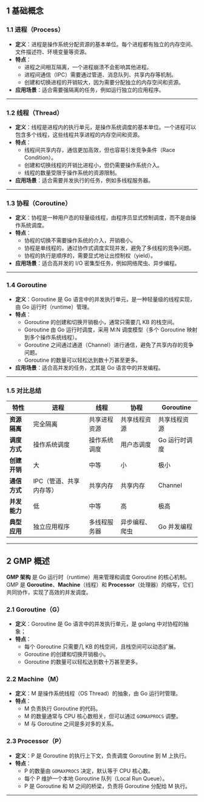 ## 1 基础概念

### 1.1 **进程（Process）**

- **定义**：进程是操作系统分配资源的基本单位。每个进程都有独立的内存空间、文件描述符、环境变量等资源。
- **特点**：
    - 进程之间相互隔离，一个进程崩溃不会影响其他进程。
    - 进程间通信（IPC）需要通过管道、消息队列、共享内存等机制。
    - 创建和切换进程的开销较大，因为需要分配独立的内存空间和资源。
- **应用场景**：适合需要强隔离的任务，例如运行独立的应用程序。

---

### 1.2 **线程（Thread）**

- **定义**：线程是进程内的执行单元，是操作系统调度的基本单位。一个进程可以包含多个线程，这些线程共享进程的内存空间和资源。
- **特点**：
    - 线程间共享内存，通信更加高效，但也容易引发竞争条件（Race Condition）。
    - 创建和切换线程的开销比进程小，但仍需要操作系统介入。
    - 线程的数量受限于操作系统的资源限制。
- **应用场景**：适合需要并发执行的任务，例如多线程服务器。

---

### 1.3 **协程（Coroutine）**

- **定义**：协程是一种用户态的轻量级线程，由程序员显式控制调度，而不是由操作系统调度。
- **特点**：
     - 协程的切换不需要操作系统的介入，开销极小。
    - 协程是单线程的，通过协作式调度实现并发，避免了多线程的竞争问题。
    - 协程的执行是顺序的，需要显式地让出控制权（yield）。
- **应用场景**：适合高并发的 I/O 密集型任务，例如网络爬虫、异步编程。

---

### 1.4 **Goroutine**

- **定义**：Goroutine 是 Go 语言中的并发执行单元，是一种轻量级的线程实现，由 Go 运行时（runtime）管理。
- **特点**：
    - Goroutine 的创建和切换开销极小，通常只需要几 KB 的栈空间。
    - Goroutine 由 Go 运行时调度，采用 M:N 调度模型（多个 Goroutine 映射到多个操作系统线程）。
    - Goroutine 之间通过通道（Channel）进行通信，避免了共享内存的竞争问题。
    - Goroutine 的数量可以轻松达到数十万甚至更多。
- **应用场景**：适合高并发的任务，尤其是 Go 语言中的并发编程。

---

### 1.5 对比总结

| 特性       | 进程            | 线程     | 协程      | Goroutine |
| -------- | ------------- | ------ | ------- | --------- |
| **资源隔离** | 完全隔离          | 共享进程资源 | 共享线程资源  | 共享线程资源    |
| **调度方式** | 操作系统调度        | 操作系统调度 | 用户态调度   | Go 运行时调度  |
| **创建开销** | 大             | 中等     | 小       | 极小        |
| **通信方式** | IPC（管道、共享内存等） | 共享内存   | 共享内存    | Channel   |
| **并发能力** | 低             | 中等     | 高       | 极高        |
| **典型应用** | 独立应用程序        | 多线程服务器 | 异步编程、爬虫 | Go 并发编程   |

---

## 2 GMP 概述

**GMP 架构** 是 Go 运行时（runtime）用来管理和调度 Goroutine 的核心机制。GMP 是 **Goroutine**、**Machine**（线程）和 **Processor**（处理器）的缩写，它们共同协作，实现了高效的并发调度。

### 2.1 **Goroutine（G）**

- **定义**：Goroutine 是 Go 语言中的并发执行单元，是 golang 中对协程的抽象；
- **特点**：
    - 每个 Goroutine 只需要几 KB 的栈空间，且栈空间可以动态扩展。
    - Goroutine 的创建和切换开销极小。
    - Goroutine 的数量可以轻松达到数十万甚至更多。

### 2.2 **Machine（M）**

- **定义**：M 是操作系统线程（OS Thread）的抽象，由 Go 运行时管理。
- **特点**：
    - M 负责执行 Goroutine 的代码。
    - M 的数量通常与 CPU 核心数相关，但可以通过 `GOMAXPROCS` 调整。
    - M 与 Goroutine 之间是多对多的关系。

### 2.3 **Processor（P）**

- **定义**：P 是 Goroutine 的执行上下文，负责调度 Goroutine 到 M 上执行。
- **特点**：
    - P 的数量由 `GOMAXPROCS` 决定，默认等于 CPU 核心数。
    - 每个 P 维护一个本地 Goroutine 队列（Local Run Queue）。
    - P 是 Goroutine 和 M 之间的桥梁，负责将 Goroutine 分配给 M 执行。

---
